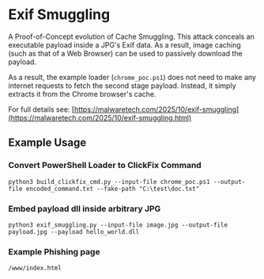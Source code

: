 # Exif Smuggling
A Proof-of-Concept evolution of Cache Smuggling. This attack conceals an executable payload inside a JPG's Exif data. As a result, image caching (such as that of a Web Browser) can be used to passively download the payload.

As a result, the example loader (`chrome_poc.ps1`) does not need to make any internet requests to fetch the second stage payload.
Instead, it simply extracts it from the Chrome browser's cache.

For full details see: [https://malwaretech.com/2025/10/exif-smuggling](https://malwaretech.com/2025/10/exif-smuggling.html)

## Example Usage
### Convert PowerShell Loader to ClickFix Command
`python3 build_clickfix_cmd.py --input-file chrome_poc.ps1 --output-file encoded_command.txt --fake-path "C:\test\doc.txt"`

### Embed payload dll inside arbitrary JPG
`python3 exif_smuggling.py --input-file image.jpg --output-file payload.jpg --payload hello_world.dll`

### Example Phishing page
`/www/index.html`
